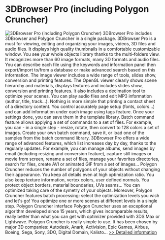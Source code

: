 # 3DBrowser Pro (including Polygon Cruncher)
![3DBrowser Pro (including Polygon Cruncher)](https://mycommerce.akamaized.net/api/pimages/P169946/BIG/169946.JPG)
3DBrowser Pro includes 3DBrowser and Polygon Cruncher in a single package. 3DBrowser Pro is a must for viewing, editing and organizing your images, videos, 3D files and audio files. It displays high quality thumbnails in a comfortable customizable window. You see your whole objects library thanks to the multi-folders view. It recognizes more than 60 image formats, many 3D formats and audio files. You can describe each file using the keywords and information panel then export/import to/from a database or make advanced search based on this information. The image viewer includes a wide range of tools, slides show, conversion and printing features. The OpenGL viewer clearly shows scene hierarchy and materials, displays textures and includes slides show, conversion and printing features. It also includes a decimation tool to optimize your scenes. You can play audio files and edit MP3 information (author, title, track...). Nothing is more simple that printing a contact sheet of a directory content. You control accurately page setup (fonts, colors...) and can add information under each image using tags feature. Once your settings done, you can save them in the template library. Batch command feature allows applying a set of commands to a set of files. For example, you can - in a single step - resize, rotate, then convert to 128 colors a set of images. Create your own batch command, save it, or load one of the samples from the batch command library. 3DBrowser Pro offers a wide range of advanced features, which list increases day by day, thanks to the regularly updates. For example, you can manage albums, send images by email (including resizing and conversion feature), capture still images or movie from screen, rename a set of files, manage your favorites directories, search for files, create AVI or animated GIF from a set of images... Polygon Cruncher reduces the number of polygons of your objects without changing their appearance. You keep all details even at high optimization ratio. You also keep texture information, vertex colors, user defined normals. You protect object borders, material boundaries, UVs seams... You can optimized taking care of the symetry of your objects. Moreover, Polygon Cruncher features batch processing: select the optimization levels you wish and let's go! You optimize one or more scenes at different levels in a single step. Polygon Cruncher interface Polygon Cruncher uses an exceptional algorithm developed since 15 years, which gives incomparable results, really better than what you can get with optimizer provided with 3DS Max or Lightwave. Polygon Cruncher is really simple to use. It has been chosen by major 3D companies: Autodesk, Anark, Activision, Epic Games, Airbus, Boeing, Sega, Sony, 3DO, Digital Domain, Kalisto...
[>> Detailed information](https://secure.shareit.com/shareit/product.html?productid=169946&affiliateid=200057808)